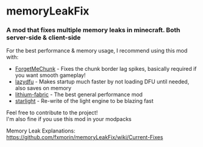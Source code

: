 # memoryLeakFix  
### A mod that fixes multiple memory leaks in minecraft. Both server-side & client-side  
  
For the best performance & memory usage, I recommend using this mod with:  
- [ForgetMeChunk](https://github.com/mjwells2002/ForgetMeChunk) - Fixes the chunk border lag spikes, basically required if you want smooth gameplay!  
- [lazydfu](https://github.com/astei/lazydfu) - Makes startup much faster by not loading DFU until needed, also saves on memory  
- [lithium-fabric](https://github.com/CaffeineMC/lithium-fabric) - The best general performance mod  
- [starlight](https://github.com/PaperMC/Starlight) - Re-write of the light engine to be blazing fast  
  
  
Feel free to contribute to the project!  
I'm also fine if you use this mod in your modpacks  

Memory Leak Explanations: https://github.com/fxmorin/memoryLeakFix/wiki/Current-Fixes
